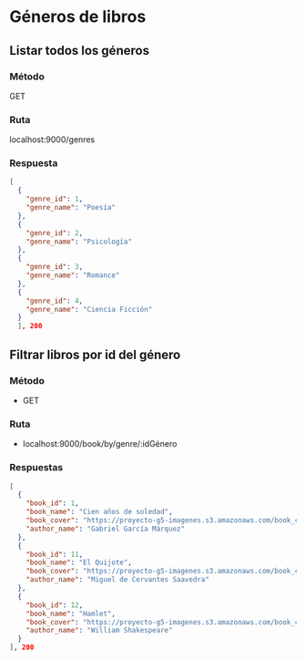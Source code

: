 # Géneros de libros
## Listar todos los géneros

### Método
GET

### Ruta
localhost:9000/genres

### Respuesta
```json
[
  {
    "genre_id": 1,
    "genre_name": "Poesía"
  },
  {
    "genre_id": 2,
    "genre_name": "Psicología"
  },
  {
    "genre_id": 3,
    "genre_name": "Romance"
  },
  {
    "genre_id": 4,
    "genre_name": "Ciencia Ficción"
  }
  ], 200
```

## Filtrar libros por id del género
### Método
* GET
### Ruta
* localhost:9000/book/by/genre/:idGénero
### Respuestas
```json
[
  {
    "book_id": 1,
    "book_name": "Cien años de soledad",
    "book_cover": "https://proyecto-g5-imagenes.s3.amazonaws.com/book_covers/1.jpg",
    "author_name": "Gabriel García Márquez"
  },
  {
    "book_id": 11,
    "book_name": "El Quijote",
    "book_cover": "https://proyecto-g5-imagenes.s3.amazonaws.com/book_covers/11.png",
    "author_name": "Miguel de Cervantes Saavedra"
  },
  {
    "book_id": 12,
    "book_name": "Hamlet",
    "book_cover": "https://proyecto-g5-imagenes.s3.amazonaws.com/book_covers/12.jpeg",
    "author_name": "William Shakespeare"
  }
], 200
```